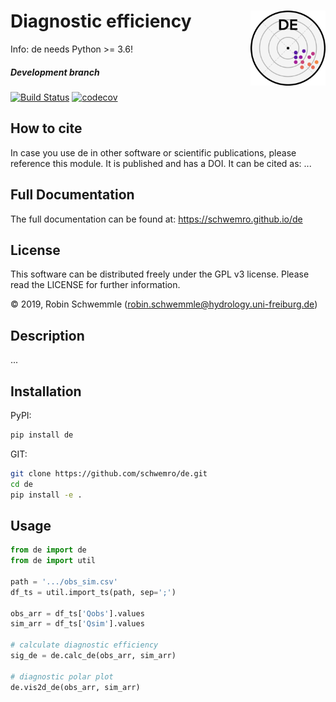 # Diagnostic efficiency <img src="logo.png" align="right" width="120" />

Info: de needs Python >= 3.6!

##### Development branch
[![Build Status](https://travis-ci.com/schwemro/de.svg?token=xpMVcD4f5rphE6dVCxpb&branch=master)](https://travis-ci.com/schwemro/de)
[![codecov](https://codecov.io/gh/schwemro/de/branch/master/graph/badge.svg)](https://codecov.io/gh/schwemro/de)

## How to cite

In case you use de in other software or scientific publications,
please reference this module. It is published and has a DOI. It can be cited
as:
    ...

## Full Documentation

The full documentation can be found at: https://schwemro.github.io/de

## License
This software can be distributed freely under the GPL v3 license. Please read the LICENSE for further information.

© 2019, Robin Schwemmle (<robin.schwemmle@hydrology.uni-freiburg.de>)

## Description

...

## Installation
PyPI:

```bash
pip install de
```


GIT:

```bash
git clone https://github.com/schwemro/de.git
cd de
pip install -e .
```

## Usage

```python
from de import de
from de import util

path = '.../obs_sim.csv'
df_ts = util.import_ts(path, sep=';')

obs_arr = df_ts['Qobs'].values
sim_arr = df_ts['Qsim'].values

# calculate diagnostic efficiency
sig_de = de.calc_de(obs_arr, sim_arr)

# diagnostic polar plot
de.vis2d_de(obs_arr, sim_arr)
```
